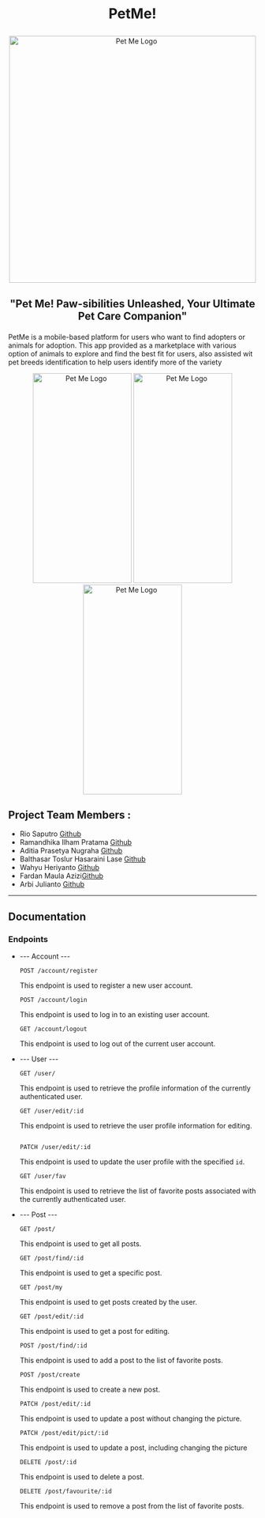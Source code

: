 # <p align="center">PetMe! </p>
<p align="center" >
    <img width="500" src="https://raw.githubusercontent.com/XnoahR/PetMe/main/asset/PetMe.png" alt="Pet Me Logo">
</p>

## <p align="center">"Pet Me! Paw-sibilities Unleashed, Your Ultimate Pet Care Companion"</p>
<p >PetMe is a mobile-based platform for users who want to find adopters or animals for adoption. This app provided as a marketplace with various option of animals to explore and find the best fit for users, also assisted wit pet breeds identification to help users identify more of the variety</p>
<div align="center">
    <img width="200" height="425" src="https://raw.githubusercontent.com/XnoahR/PetMe/main/asset/fav.jpg" alt="Pet Me Logo">
    <img width="200" height="425" src="https://raw.githubusercontent.com/XnoahR/PetMe/main/asset/my.jpg" alt="Pet Me Logo">
    <img width="200" height="425" src="https://raw.githubusercontent.com/XnoahR/PetMe/main/asset/home.jpg" alt="Pet Me Logo">
</div>

<h2> Project Team Members : </h2>

- Rio Saputro [Github](https://github.com/XnoahR)
- Ramandhika Ilham Pratama [Github](https://github.com/ramandhika)
- Aditia Prasetya Nugraha [Github](https://github.com/Adztrz)
- Balthasar Toslur Hasaraini Lase [Github](https://github.com/lasebalth)
- Wahyu Heriyanto [Github](https://github.com/WahyuHeriyanto)
- Fardan Maula Azizi[Github](https://github.com/fardanmaulaazizi)
- Arbi Julianto [Github](https://github.com/Arbikoj)


---
## Documentation
### Endpoints
* --- Account ---
  
  ```
  POST /account/register
  ```
  This endpoint is used to register a new user account.

  ```
  POST /account/login
  ```
  This endpoint is used to log in to an existing user account.

  ```
  GET /account/logout
  ```
  This endpoint is used to log out of the current user account.
  
* --- User ---

  ```
  GET /user/
  ```
  This endpoint is used to retrieve the profile information of the currently authenticated user.
  
  ```
  GET /user/edit/:id
  ```
  This endpoint is used to retrieve the user profile information for editing.
  ```
  
  PATCH /user/edit/:id
  ```
  This endpoint is used to update the user profile with the specified `id`.

  ```
  GET /user/fav
  ```
  This endpoint is used to retrieve the list of favorite posts associated with the currently authenticated user.
  
* --- Post ---
   ```
  GET /post/
  ```
  This endpoint is used to get all posts.

  ```
  GET /post/find/:id
  ```
  This endpoint is used to get a specific post.

  ```
  GET /post/my
  ```
  This endpoint is used to get posts created by the user.

  ```
  GET /post/edit/:id
  ```
  This endpoint is used to get a post for editing.

   ```
   POST /post/find/:id
   ```
  This endpoint is used to add a post to the list of favorite posts.

   ```
   POST /post/create
   ```
  This endpoint is used to create a new post.

  ```
  PATCH /post/edit/:id
  ```
  This endpoint is used to update a post without changing the picture.

  ```
  PATCH /post/edit/pict/:id
  ```
  This endpoint is used to update a post, including changing the picture
  
  ```
  DELETE /post/:id
  ```
  This endpoint is used to delete a post.

  ```
  DELETE /post/favourite/:id
  ```
  This endpoint is used to remove a post from the list of favorite posts.
